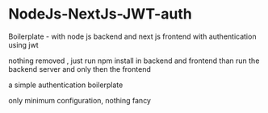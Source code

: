 # NodeJs-NextJs-JWT-auth
Boilerplate -  with node js backend and next js frontend  with authentication using jwt

nothing removed , just run npm install in backend and frontend
than run the backend server 
and only then the frontend


a simple authentication boilerplate

only minimum configuration, nothing fancy
